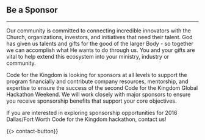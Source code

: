 ## Be a Sponsor
---

Our community is committed to connecting incredible innovators with the Church, organizations, investors, and initiatives that need their talent. God has given us talents and gifts for the good of the larger Body - so together we can accomplish what He wants to do through us. You and your gifts are vital to help extend this ecosystem into your ministry, industry or community.

Code for the Kingdom is looking for sponsors at all levels to support the program financially and contribute company resources, mentorship, and expertise to ensure the success of the second Code for the Kingdom Global Hackathon Weekend.  We will work closely with major sponsors to ensure you receive sponsorship benefits that support your core objectives. 

If you are interested in exploring sponsorship opportunities for 2016 Dallas/Fort Worth Code for the Kingdom hackathon, contact us!

{{> contact-button}}
